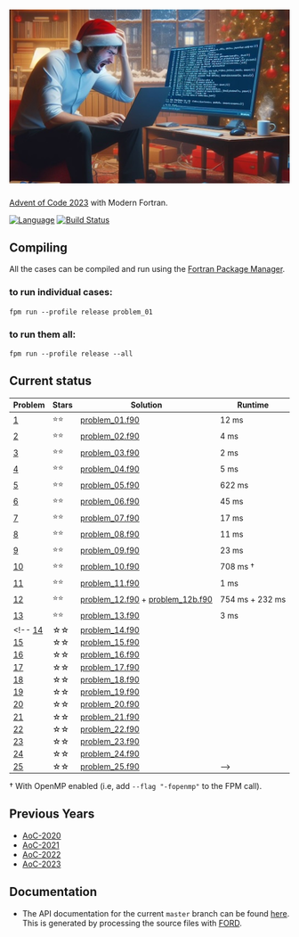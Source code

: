 ![aoc2023](media/aoc2023.jpg)
============

[Advent of Code 2023](https://adventofcode.com/2023) with Modern Fortran.

[![Language](https://img.shields.io/badge/-Fortran-734f96?logo=fortran&logoColor=white)](https://github.com/topics/fortran)
[![Build Status](https://github.com/jacobwilliams/AoC-2023/actions/workflows/CI.yml/badge.svg)](https://github.com/jacobwilliams/AoC-2023/actions)

## Compiling

All the cases can be compiled and run using the [Fortran Package Manager](https://fpm.fortran-lang.org).

### to run individual cases:

```
fpm run --profile release problem_01
```

### to run them all:

```
fpm run --profile release --all
```

## Current status

Problem  | Stars  | Solution | Runtime
--       | --     | --       | --
[1](https://adventofcode.com/2023/day/1)  | ⭐⭐ | [problem_01.f90](https://github.com/jacobwilliams/AoC-2023/blob/master/app/problem_01.f90) |  12 ms
[2](https://adventofcode.com/2023/day/2)  | ⭐⭐ | [problem_02.f90](https://github.com/jacobwilliams/AoC-2023/blob/master/app/problem_02.f90) |   4 ms
[3](https://adventofcode.com/2023/day/3)  | ⭐⭐ | [problem_03.f90](https://github.com/jacobwilliams/AoC-2023/blob/master/app/problem_03.f90) |   2 ms
[4](https://adventofcode.com/2023/day/4)  | ⭐⭐ | [problem_04.f90](https://github.com/jacobwilliams/AoC-2023/blob/master/app/problem_04.f90) |   5 ms
[5](https://adventofcode.com/2023/day/5)  | ⭐⭐ | [problem_05.f90](https://github.com/jacobwilliams/AoC-2023/blob/master/app/problem_05.f90) | 622 ms
[6](https://adventofcode.com/2023/day/6)  | ⭐⭐ | [problem_06.f90](https://github.com/jacobwilliams/AoC-2023/blob/master/app/problem_06.f90) |  45 ms
[7](https://adventofcode.com/2023/day/7)  | ⭐⭐ | [problem_07.f90](https://github.com/jacobwilliams/AoC-2023/blob/master/app/problem_07.f90) |  17 ms
[8](https://adventofcode.com/2023/day/8)  | ⭐⭐ | [problem_08.f90](https://github.com/jacobwilliams/AoC-2023/blob/master/app/problem_08.f90) |  11 ms
[9](https://adventofcode.com/2023/day/9)  | ⭐⭐ | [problem_09.f90](https://github.com/jacobwilliams/AoC-2023/blob/master/app/problem_09.f90) |  23 ms
[10](https://adventofcode.com/2023/day/10)| ⭐⭐ | [problem_10.f90](https://github.com/jacobwilliams/AoC-2023/blob/master/app/problem_10.f90) | 708 ms †
[11](https://adventofcode.com/2023/day/11)| ⭐⭐ | [problem_11.f90](https://github.com/jacobwilliams/AoC-2023/blob/master/app/problem_11.f90) |   1 ms
[12](https://adventofcode.com/2023/day/12)| ⭐⭐ | [problem_12.f90](https://github.com/jacobwilliams/AoC-2023/blob/master/app/problem_12.f90) + [problem_12b.f90](https://github.com/jacobwilliams/AoC-2023/blob/master/app/problem_12b.f90)  | 754 ms + 232 ms
[13](https://adventofcode.com/2023/day/13)| ⭐⭐ | [problem_13.f90](https://github.com/jacobwilliams/AoC-2023/blob/master/app/problem_13.f90) |   3 ms
<!-- [14](https://adventofcode.com/2023/day/14)| ☆☆  | [problem_14.f90](https://github.com/jacobwilliams/AoC-2023/blob/master/app/problem_14.f90) |
[15](https://adventofcode.com/2023/day/15)| ☆☆  | [problem_15.f90](https://github.com/jacobwilliams/AoC-2023/blob/master/app/problem_15.f90) |
[16](https://adventofcode.com/2023/day/16)| ☆☆  | [problem_16.f90](https://github.com/jacobwilliams/AoC-2023/blob/master/app/problem_16.f90) |
[17](https://adventofcode.com/2023/day/17)| ☆☆  | [problem_17.f90](https://github.com/jacobwilliams/AoC-2023/blob/master/app/problem_17.f90) |
[18](https://adventofcode.com/2023/day/18)| ☆☆  | [problem_18.f90](https://github.com/jacobwilliams/AoC-2023/blob/master/app/problem_18.f90) |
[19](https://adventofcode.com/2023/day/19)| ☆☆  | [problem_19.f90](https://github.com/jacobwilliams/AoC-2023/blob/master/app/problem_19.f90) |
[20](https://adventofcode.com/2023/day/20)| ☆☆  | [problem_20.f90](https://github.com/jacobwilliams/AoC-2023/blob/master/app/problem_20.f90) |
[21](https://adventofcode.com/2023/day/21)| ☆☆  | [problem_21.f90](https://github.com/jacobwilliams/AoC-2023/blob/master/app/problem_21.f90) |
[22](https://adventofcode.com/2023/day/22)| ☆☆  | [problem_22.f90](https://github.com/jacobwilliams/AoC-2023/blob/master/app/problem_22.f90) |
[23](https://adventofcode.com/2023/day/23)| ☆☆  | [problem_23.f90](https://github.com/jacobwilliams/AoC-2023/blob/master/app/problem_23.f90) |
[24](https://adventofcode.com/2023/day/24)| ☆☆  | [problem_24.f90](https://github.com/jacobwilliams/AoC-2023/blob/master/app/problem_24.f90) |
[25](https://adventofcode.com/2023/day/25)| ☆☆  | [problem_25.f90](https://github.com/jacobwilliams/AoC-2023/blob/master/app/problem_25.f90) | -->

† With OpenMP enabled (i.e, add `--flag "-fopenmp"` to the FPM call).

## Previous Years

 * [AoC-2020](https://github.com/jacobwilliams/AoC-2020)
 * [AoC-2021](https://github.com/jacobwilliams/AoC-2021)
 * [AoC-2022](https://github.com/jacobwilliams/AoC-2022)
 * [AoC-2023](https://github.com/jacobwilliams/AoC-2023)

 ## Documentation

 * The API documentation for the current ```master``` branch can be found [here](https://jacobwilliams.github.io/AoC-2023/).  This is generated by processing the source files with [FORD](https://github.com/Fortran-FOSS-Programmers/ford).
